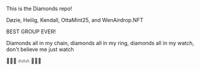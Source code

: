 This is the Diamonds repo! 

Døzie, Heilig, Kendall, OttaMint25, and WenAirdrop.NFT

BEST GROUP EVER!

Diamonds all in my chain, diamonds all in my ring, diamonds all in my watch, don't believe me just watch 

🚀🚀🚀
🔥🔥🔥
🍌🍌🍌

